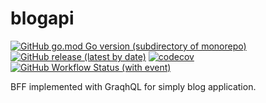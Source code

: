 # blogapi

[![GitHub go.mod Go version (subdirectory of monorepo)](https://img.shields.io/github/go-mod/go-version/miyamo2/blogapi?logo=go)](https://img.shields.io/github/go-mod/go-version/miyamo2/blogapi?logo=go)
[![GitHub release (latest by date)](https://img.shields.io/github/v/release/miyamo2/blogapi)](https://img.shields.io/github/v/release/miyamo2/blogapi)
[![codecov](https://codecov.io/gh/miyamo2/blogapi/graph/badge.svg?token=HXFBJ4DH4V)](https://codecov.io/gh/miyamo2/blogapi)
[![GitHub Workflow Status (with event)](https://img.shields.io/github/actions/workflow/status/miyamo2/blogapi/release.yaml?event=release&logo=github%20actions)](https://github.com/miyamo2/blogapi.miyamo.today/federator/actions?query=workflow%3Arelease)

BFF implemented with GraqhQL for simply blog application.
